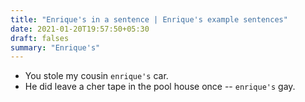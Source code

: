 ```yaml
---
title: "Enrique's in a sentence | Enrique's example sentences"
date: 2021-01-20T19:57:50+05:30
draft: falses
summary: "Enrique's"
---
```

- You stole my cousin `enrique's` car.
- He did leave a cher tape in the pool house once -- `enrique's` gay.
                 
